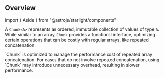 ## Overview

import { Aside } from "@astrojs/starlight/components"

A `Chunk<A>` represents an ordered, immutable collection of values of type `A`. While similar to an array, `Chunk` provides a functional interface, optimizing certain operations that can be costly with regular arrays, like repeated concatenation.

<Aside type="caution" title="Use Chunk Only for Repeated Concatenation">
  `Chunk` is optimized to manage the performance cost of repeated array
  concatenation. For cases that do not involve repeated concatenation,
  using `Chunk` may introduce unnecessary overhead, resulting in slower
  performance.
</Aside>
